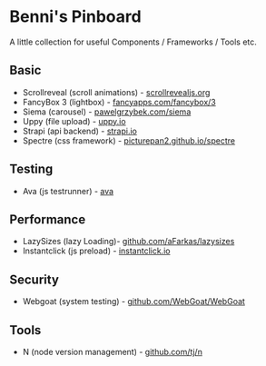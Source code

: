 # Benni's Pinboard

A little collection for useful Components / Frameworks / Tools etc. 

## Basic
* Scrollreveal (scroll animations) - [scrollrevealjs.org](https://scrollrevealjs.org/)
* FancyBox 3 (lightbox) - [fancyapps.com/fancybox/3](https://fancyapps.com/fancybox/3/)
* Siema (carousel) - [pawelgrzybek.com/siema](https://pawelgrzybek.com/siema/)
* Uppy (file upload) - [uppy.io](https://uppy.io/)
* Strapi (api backend) - [strapi.io](https://strapi.io/)
* Spectre (css framework) - [picturepan2.github.io/spectre](https://picturepan2.github.io/spectre/)

## Testing

* Ava (js testrunner) - [ava](https://github.com/avajs/ava)

## Performance

* LazySizes (lazy Loading)- [github.com/aFarkas/lazysizes](https://github.com/aFarkas/)
* Instantclick (js preload) - [instantclick.io](http://instantclick.io/)

## Security

* Webgoat (system testing) - [github.com/WebGoat/WebGoat](https://github.com/WebGoat/WebGoat)

## Tools

* N (node version management) - [github.com/tj/n](https://github.com/tj/n)



